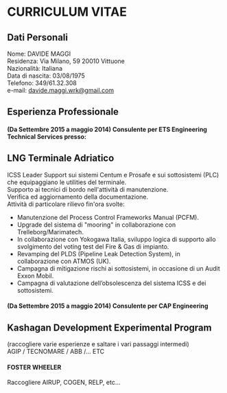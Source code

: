CURRICULUM VITAE
================   
## Dati Personali  

Nome: DAVIDE MAGGI     
Residenza: Via Milano, 59 20010 Vittuone   
Nazionalità: Italiana   
Data di nascita: 03/08/1975    
Telefono: 349/61.32.308      
e-mail: davide.maggi.wrk@gmail.com   

## Esperienza Professionale

#### (Da Settembre 2015 a maggio 2014) Consulente per ETS Engineering Technical Services presso:   

## LNG Terminale Adriatico   
ICSS Leader Support sui sistemi Centum e Prosafe e sui sottosistemi (PLC) che equipaggiano le utilities del terminale.   
Supporto ai tecnici di bordo nell'attività di manutenzione.   
Verifica ed aggiornamento della documentazione.   
Attività di particolare rilievo fin'ora svolte:
- Manutenzione del Process Control Frameworks Manual (PCFM).
- Upgrade del sistema di "mooring" in collaborazione con Trelleborg/Marimatech.
- In collaborazione con Yokogawa Italia, sviluppo logica di supporto allo svolgimento del voting test del Fire & Gas di impianto.
- Revamping del PLDS (Pipeline Leak Detection System), in collaborazione con ATMOS (UK).
- Campagna di mitigazione rischi ai sottosistemi, in occasione di un Audit Exxon Mobil.
- Campagna di valutazione dell’obsolescenza del sistema ICSS e dei sottosistemi.

#### (Da Settembre 2015 a maggio 2014) Consulente per CAP Engineering    
## Kashagan Development Experimental Program   
(raccogliere varie esperienze e saltare i vari passaggi intermedi)  
AGIP / TECNOMARE / ABB /... ETC

#### FOSTER WHEELER
Raccogliere AIRUP, COGEN, RELP, etc... 

#### 
